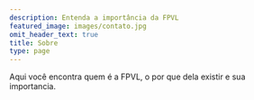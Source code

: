 ```yaml
---
description: Entenda a importância da FPVL
featured_image: images/contato.jpg
omit_header_text: true
title: Sobre
type: page
---
```



Aqui você encontra quem é a FPVL, o por que dela existir e sua importancia.